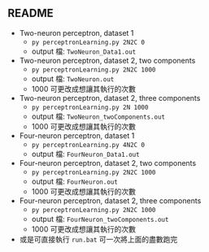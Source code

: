## README

* Two-neuron perceptron, dataset 1
	* `py perceptronLearning.py 2N2C 0`
	* output 檔: `TwoNeuron_Data1.out`
* Two-neuron perceptron, dataset 2, two components
	* `py perceptronLearning.py 2N2C 1000`
	* output 檔: `TwoNeuron.out`
	* 1000 可更改成想讓其執行的次數
* Two-neuron perceptron, dataset 2, three components
	* `py perceptronLearning.py 2N 1000`
	* output 檔: `TwoNeuron_twoComponents.out`
	* 1000 可更改成想讓其執行的次數
* Four-neuron perceptron, dataset 1
	* `py perceptronLearning.py 4N2C 0`
	* output 檔: `FourNeuron_Data1.out`
* Four-neuron perceptron, dataset 2, two components
	* `py perceptronLearning.py 2N2C 1000`
	* output 檔: `FourNeuron.out`
	* 1000 可更改成想讓其執行的次數
* Four-neuron perceptron, dataset 2, three components
	* `py perceptronLearning.py 2N2C 1000`
	* output 檔: `FourNeuron_twoComponents.out`
	* 1000 可更改成想讓其執行的次數
* 或是可直接執行 `run.bat` 可一次將上面的盡數跑完


